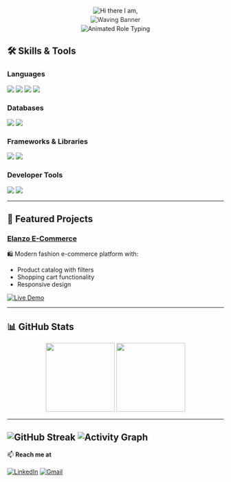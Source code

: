 <p align="center" style="margin-bottom: -10px;">
  <img src="https://readme-typing-svg.demolab.com?font=Fira+Code&size=32&duration=3000&pause=1500&color=58A6FF&center=true&vCenter=true&width=400&lines=Hi+there+I+am," alt="Hi there I am," />
</p>

<p align="center">
  <img 
    src="https://capsule-render.vercel.app/api?type=waving&color=4a90e2,357abd,2c5aa0&height=180&section=header&text=Arafath%20Hossen%20Abir&fontSize=54&fontWeight=900&animation=twinkling" 
    alt="Waving Banner" 
    style="opacity: 0.9;" 
  />
</p>

<p align="center" style="margin-top: -10px;">
  <img src="https://readme-typing-svg.demolab.com?font=Fira+Code&size=28&duration=5000&pause=1500&color=58A6FF,7FFFD4,4DD0E1&center=true&vCenter=true&width=650&lines=Python+Developer|Full+Stack+Developer" alt="Animated Role Typing" />
</p>


## 🛠 Skills & Tools

### Languages
<p>
  <img src="https://img.shields.io/badge/Python-3776AB?style=for-the-badge&logo=python&logoColor=white" />
  <img src="https://img.shields.io/badge/JavaScript-F7DF1E?style=for-the-badge&logo=javascript&logoColor=black" />
  <img src="https://img.shields.io/badge/HTML5-E34F26?style=for-the-badge&logo=html5&logoColor=white" />
  <img src="https://img.shields.io/badge/CSS3-1572B6?style=for-the-badge&logo=css3&logoColor=white" />
</p>

### Databases
<p>
  <img src="https://img.shields.io/badge/MySQL-4479A1?style=for-the-badge&logo=mysql&logoColor=white" />
  <img src="https://img.shields.io/badge/PostgreSQL-4169E1?style=for-the-badge&logo=postgresql&logoColor=white" />
</p>

### Frameworks & Libraries
<p>
  <img src="https://img.shields.io/badge/React-20232A?style=for-the-badge&logo=react&logoColor=61DAFB" />
  <img src="https://img.shields.io/badge/Tailwind_CSS-38B2AC?style=for-the-badge&logo=tailwind-css&logoColor=white" />
</p>

### Developer Tools
<p>
  <img src="https://img.shields.io/badge/Git-F05032?style=for-the-badge&logo=git&logoColor=white" />
  <img src="https://img.shields.io/badge/GitHub-181717?style=for-the-badge&logo=github&logoColor=white" />
</p>

---

## 🚀 Featured Projects

### [Elanzo E-Commerce](https://github.com/Arafath-Abir/Elanzo-An-E-Commerce-Platform)
🛍️ Modern fashion e-commerce platform with:
- Product catalog with filters
- Shopping cart functionality
- Responsive design

[![Live Demo](https://img.shields.io/badge/View_Live_Demo-4285F4?style=for-the-badge&logo=google-chrome&logoColor=white)](https://elanzo-demo.vercel.app)

---

## 📊 GitHub Stats
<p align="center">
  <img height="160" src="https://github-readme-stats.vercel.app/api?username=Arafath-Abir&show_icons=true&theme=github_dark&hide_border=true" />
  <img height="160" src="https://github-readme-stats.vercel.app/api/top-langs/?username=Arafath-Abir&layout=compact&theme=github_dark&hide_border=true" />
</p>

---
![GitHub Streak](https://streak-stats.demolab.com?user=Arafath-Abir&theme=github-dark&hide_border=true)
![Activity Graph](https://github-readme-activity-graph.vercel.app/graph?username=Arafath-Abir&theme=github-dark)
---

📫 **Reach me at**  
<br>
[![LinkedIn](https://img.shields.io/badge/-LinkedIn-blue?style=for-the-badge&logo=linkedin&logoColor=white)](https://linkedin.com/in/arafath-abir)
[![Gmail](https://img.shields.io/badge/-Email-red?style=for-the-badge&logo=gmail&logoColor=white)](mailto:arafathabir07@gmail.com)
